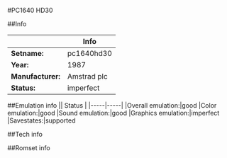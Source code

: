 #PC1640 HD30

##Info

||Info|
|-----|-----|
|**Setname:**|pc1640hd30
|**Year:**|1987
|**Manufacturer:**|Amstrad plc
|**Status:**|imperfect

##Emulation info
|| Status |
|-----|-----|
|Overall emulation:|good
|Color emulation:|good
|Sound emulation:|good
|Graphics emulation:|imperfect
|Savestates:|supported

##Tech info

##Romset info

<!--- START OF EDITED COMMENT DO NOT TOUCH TEXT ABOVE-->
